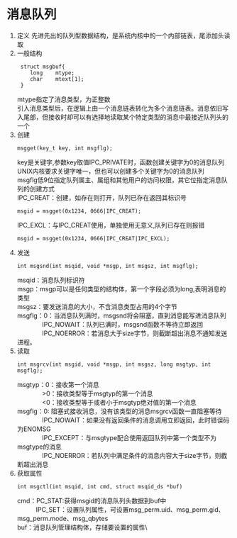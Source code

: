 # 消息队列
1. 定义
先进先出的队列型数据结构，是系统内核中的一个内部链表，尾添加头读取
2. 一般结构
   ````
    struct msgbuf{
	   long    mtype;
	   char	   mtext[1];
    }
   ````
   mtype指定了消息类型，为正整数\
   引入消息类型后，在逻辑上由一个消息链表转化为多个消息链表。消息依旧写入尾部，但接收时却可以有选择地读取某个特定类型的消息中最接近队列头的一个
3. 创建
   ````
   msgget(key_t key, int msgflg);
   ````
   key是关键字,参数key取值IPC_PRIVATE时，函数创建关键字为0的消息队列\
   UNIX内核要求关键字唯一，但也可以创建多个关键字为0的消息队列\
   msgflg低9位指定队列属主、属组和其他用户的访问权限，其它位指定消息队列的创建方式\
   IPC_CREAT：创建，如存在则打开，队列已存在返回其标识号
   ````
   msgid = msgget(0x1234, 0666|IPC_CREAT);
   ````
   IPC_EXCL：与IPC_CREAT使用，单独使用无意义,队列已存在则报错
   ````
   msgid = msgget(0x1234, 0666|IPC_CREAT|IPC_EXCL);
   ````
4. 发送
   ````
   int msgsnd(int msqid, void *msgp, int msgsz, int msgflg);
   ````
   msqid：消息队列标识符\
   msgp：msgp可以是任何类型的结构体，第一个字段必须为long,表明消息的类型\
   msgsz：要发送消息的大小，不含消息类型占用的4个字节\
   msgflg：0：当消息队列满时，msgsnd将会阻塞，直到消息能写进消息队列\
&emsp;&emsp;&emsp;&emsp;IPC_NOWAIT：队列已满时，msgsnd函数不等待立即返回\
&emsp;&emsp;&emsp;&emsp;IPC_NOERROR：若消息大于size字节，则截断超出消息不通知发送进程。
5. 读取
   ````
   int msgrcv(int msgid, void *msgp, int msgsz, long msgtyp, int msgflg);
   ````
   msgtyp：0：接收第一个消息\
&emsp;&emsp;&emsp;&emsp;>0：接收类型等于msgtyp的第一个消息\
&emsp;&emsp;&emsp;&emsp;<0：接收类型等于或者小于msgtyp绝对值的第一个消息\
   msgflg：0: 阻塞式接收消息，没有该类型的消息msgrcv函数一直阻塞等待\
&emsp;&emsp;&emsp;&emsp;IPC_NOWAIT：如果没有返回条件的消息调用立即返回，此时错误码为ENOMSG\
&emsp;&emsp;&emsp;&emsp;IPC_EXCEPT：与msgtype配合使用返回队列中第一个类型不为msgtype的消息\
&emsp;&emsp;&emsp;&emsp;IPC_NOERROR：若队列中满足条件的消息内容大于size字节，则截断超出消息
6. 获取属性
   ````
   int msgctl(int msqid, int cmd, struct msqid_ds *buf)
   ````
   cmd：PC_STAT:获得msgid的消息队列头数据到buf中\
&emsp;&emsp;&emsp;IPC_SET：设置队列属性，可设置msg_perm.uid、msg_perm.gid、msg_perm.mode、msg_qbytes\
buf：消息队列管理结构体，存储要设置的属性\